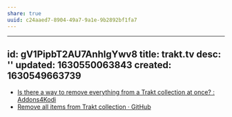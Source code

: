 ```yaml
---
share: true
uuid: c24aaed7-8904-49a7-9a1e-9b2892bf1fa7
---
```

---
id: gV1PipbT2AU7AnhIgYwv8
title: trakt.tv
desc: ''
updated: 1630550063843
created: 1630549663739
---

* [Is there a way to remove everything from a Trakt collection at once? : Addons4Kodi](https://old.reddit.com/r/Addons4Kodi/comments/gov6ii/is_there_a_way_to_remove_everything_from_a_trakt/)
* [Remove all items from Trakt collection · GitHub](https://gist.github.com/alok-mishra/405963a24599b16280f9a535da89133b)
